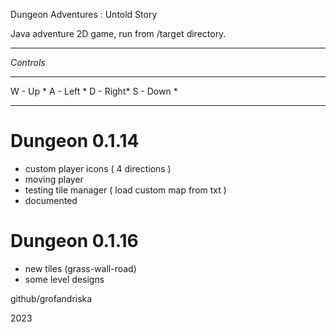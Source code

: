 Dungeon Adventures : Untold Story 

Java adventure 2D game, run from /target directory. 


**********
*Controls*
**********
W - Up   *
A - Left *
D - Right*
S - Down *
**********


# Dungeon 0.1.14
- custom player icons ( 4 directions )
- moving player
- testing tile manager ( load custom map from txt )
- documented



# Dungeon 0.1.16
- new tiles (grass-wall-road)
- some level designs





github/grofandriska

2023
